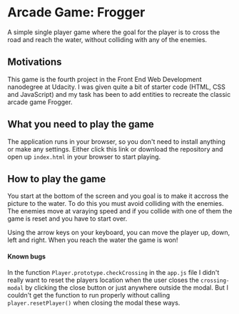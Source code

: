 # Arcade Game: Frogger
A simple single player game where the goal for the player is to cross the road and reach the water, without colliding with any of the enemies.

## Motivations
This game is the fourth project in the Front End Web Development nanodegree at Udacity. I was given quite a bit of starter code (HTML, CSS and JavaScript) and my task has been to add entities to recreate the classic arcade game Frogger.

## What you need to play the game
The application runs in your browser, so you don't need to install anything or make any settings. Either click this link or download the repository and open up `index.html` in your browser to start playing.

## How to play the game
You start at the bottom of the screen and you goal is to make it accross the picture to the water. To do this you must avoid colliding with the enemies. The enemies move at varaying speed and if you collide with one of them the game is reset and you have to start over.

Using the arrow keys on your keyboard, you can move the player up, down, left and right. When you reach the water the game is won!

#### Known bugs
In the function `Player.prototype.checkCrossing` in the `app.js` file I didn't really want to reset the players location when the user closes the `crossing-modal` by clicking the close button or just anywhere outside the modal. But I couldn't get the function to run properly without calling `player.resetPlayer()` when closing the modal these ways.
